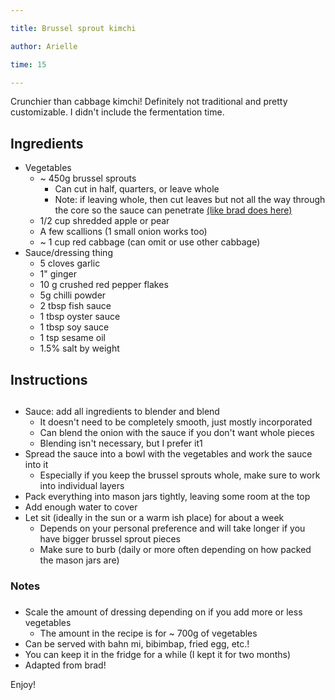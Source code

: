 ```yaml
---

title: Brussel sprout kimchi

author: Arielle

time: 15

---
```


<!-- description -->

Crunchier than cabbage kimchi! Definitely not traditional and pretty customizable. I didn't include the fermentation time.

<section markdown="1">

## Ingredients

- Vegetables
  - ~ 450g brussel sprouts 
    - Can cut in half, quarters, or leave whole
    - Note: if leaving whole, then cut leaves but not all the way through the core so the sauce can penetrate [(like brad does here)](https://youtu.be/35Y06i7HnVo?t=147)
  - 1/2 cup shredded apple or pear
  - A few scallions (1 small onion works too)
  - ~ 1 cup red cabbage (can omit or use other cabbage)
- Sauce/dressing thing
  - 5 cloves garlic
  - 1" ginger
  - 10 g crushed red pepper flakes
  - 5g chilli powder
  - 2 tbsp fish sauce
  - 1 tbsp oyster sauce
  - 1 tbsp soy sauce
  - 1 tsp sesame oil
  - 1.5% salt by weight

</section>

## Instructions

## <!-- list the steps below -->

- Sauce: add all ingredients to blender and blend 
  - It doesn't need to be completely smooth, just mostly incorporated
  - Can blend the onion with the sauce if you don't want whole pieces
  - Blending isn't necessary, but I prefer it1
- Spread the sauce into a bowl with the vegetables and work the sauce into it
  - Especially if you keep the brussel sprouts whole, make sure to work into individual layers 
- Pack everything into mason jars tightly, leaving some room at the top
- Add enough water to cover 
- Let sit (ideally in the sun or a warm ish place) for about a week
  - Depends on your personal preference and will take longer if you have bigger brussel sprout pieces
  - Make sure to burb (daily or more often depending on how packed the mason jars are)

### Notes

### <!-- write any loose notes below -->

- Scale the amount of dressing depending on if you add more or less vegetables 
  - The amount in the recipe is for ~ 700g of vegetables
- Can be served with bahn mi, bibimbap, fried egg, etc.!
- You can keep it in the fridge for a while (I kept it for two months)
- Adapted from brad!



Enjoy!